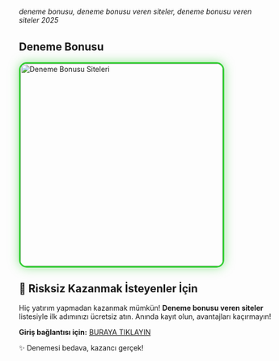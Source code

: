 ###### deneme bonusu, deneme bonusu veren siteler, deneme bonusu veren siteler 2025
## Deneme Bonusu

<a href="https://t2m.io/playrussian" title="Deneme Bonusu Veren Siteler">
  <img src="https://i.ibb.co/WN1Cn51m/Bonus-banner-new-1.gif" alt="Deneme Bonusu Siteleri" style="width: 400px; border: 3px solid #32CD32; border-radius: 15px; box-shadow: 0px 0px 20px rgba(50, 205, 50, 0.5);">
</a>

<h2>💸 Risksiz Kazanmak İsteyenler İçin</h2>
<p>Hiç yatırım yapmadan kazanmak mümkün! <strong>Deneme bonusu veren siteler</strong> listesiyle ilk adımınızı ücretsiz atın. Anında kayıt olun, avantajları kaçırmayın!</p>

<p><strong>Giriş bağlantısı için:</strong> <a href="https://t2m.io/playrussian">BURAYA TIKLAYIN</a></p>

<p>✨ Denemesi bedava, kazancı gerçek!</p>

<meta name="description" content="Deneme bonusu ile risksiz kazanç fırsatlarını keşfedin! Üyelik gerektirmeyen güncel deneme bonuslarını hemen alın ve şansınızı bedava deneyin.">
